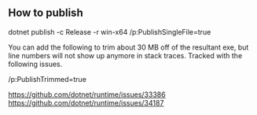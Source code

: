 ## How to publish


dotnet publish -c Release -r win-x64 /p:PublishSingleFile=true


You can add the following to trim about 30 MB off of the resultant exe, but line numbers
will not show up anymore in stack traces. Tracked with the following issues.

/p:PublishTrimmed=true

https://github.com/dotnet/runtime/issues/33386
https://github.com/dotnet/runtime/issues/34187
